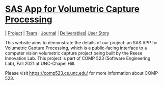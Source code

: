 # [SAS App for Volumetric Capture Processing](https://teamz-comp523.github.io/vcp/index.html) 

| [Project](https://teamz-comp523.github.io/vcp/project.html) | [Team](https://teamz-comp523.github.io/vcp/team.html) | [Journal](https://teamz-comp523.github.io/vcp/journal.html) | [Deliverables](https://teamz-comp523.github.io/vcp/deliverables.html)| [User Story](https://teamz-comp523.github.io/vcp/user_story.html)

This website aims to demonstrate the details of our project: an SAS APP for Volumetric Capture Processing, which is a public-facing interface to a computer vision volumetric capture project being built by the Reese Innovation Lab. This project is part of COMP 523 (Software Engineering Lab), Fall 2021 at UNC-Chapel Hill. 

Please visit <https://comp523.cs.unc.edu/> for more information about COMP 523.
